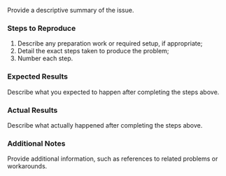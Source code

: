 Provide a descriptive summary of the issue.

### Steps to Reproduce

1. Describe any preparation work or required setup, if appropriate;
2. Detail the exact steps taken to produce the problem;
3. Number each step.

### Expected Results

Describe what you expected to happen after completing the steps above.

### Actual Results

Describe what actually happened after completing the steps above.

### Additional Notes

Provide additional information, such as references to related problems or workarounds. 
